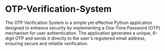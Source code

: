 # OTP-Verification-System
The OTP Verification System is a simple yet effective Python application designed to enhance security by implementing a One-Time Password (OTP) mechanism for user authentication. The application generates a unique, 6-digit OTP and sends it directly to the user's registered email address, ensuring secure and reliable verification.

